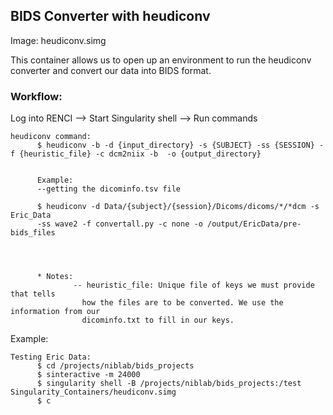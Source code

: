 ## BIDS Converter with heudiconv

Image: heudiconv.simg

This container allows us to open up an environment to run the heudiconv converter and convert our data into BIDS format.

### Workflow: <br>
Log into RENCI --> Start Singularity shell --> Run commands


    heudiconv command:
          $ heudiconv -b -d {input_directory} -s {SUBJECT} -ss {SESSION} -f {heuristic_file} -c dcm2niix -b  -o {output_directory}


          Example:
          --getting the dicominfo.tsv file

          $ heudiconv -d Data/{subject}/{session}/Dicoms/dicoms/*/*dcm -s Eric_Data
          -ss wave2 -f convertall.py -c none -o /output/EricData/pre-bids_files




          * Notes:
                  -- heuristic_file: Unique file of keys we must provide that tells
                    how the files are to be converted. We use the information from our
                    dicominfo.txt to fill in our keys.  

Example:

    Testing Eric Data:
          $ cd /projects/niblab/bids_projects
          $ sinteractive -m 24000
          $ singularity shell -B /projects/niblab/bids_projects:/test Singularity_Containers/heudiconv.simg
          $ c
